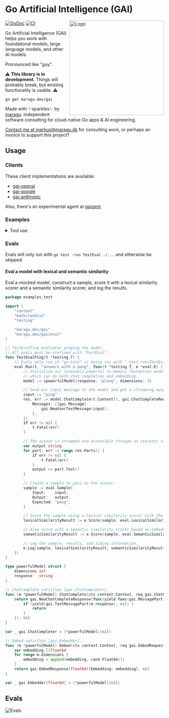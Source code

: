 # Go Artificial Intelligence (GAI)

<img src="logo.jpg" alt="Logo" width="300" align="right">

[![GoDoc](https://pkg.go.dev/badge/maragu.dev/gai)](https://pkg.go.dev/maragu.dev/gai)
[![CI](https://github.com/maragudk/gai/actions/workflows/ci.yml/badge.svg)](https://github.com/maragudk/gai/actions/workflows/ci.yml)

Go Artificial Intelligence (GAI) helps you work with foundational models, large language models, and other AI models.

Pronounced like "guy".

⚠️ **This library is in development**. Things will probably break, but existing functionality is usable. ⚠️

```shell
go get maragu.dev/gai
```

Made with ✨sparkles✨ by [maragu](https://www.maragu.dev/): independent software consulting for cloud-native Go apps & AI engineering.

[Contact me at markus@maragu.dk](mailto:markus@maragu.dk) for consulting work, or perhaps an invoice to support this project?

## Usage

### Clients

These client implementations are available:

- [gai-openai](https://github.com/maragudk/gai-openai)
- [gai-google](https://github.com/maragudk/gai-google)
- [gai-anthropic](https://github.com/maragudk/gai-anthropic)

Also, there's an experimental agent at [gaigent](https://github.com/maragudk/gaigent).

### Examples

<details>
	<summary>Tool use</summary>

```go
package main

import (
	"context"
	"fmt"
	"log/slog"
	"os"
	"time"

	"maragu.dev/gai"
	openai "maragu.dev/gai-openai"
	"maragu.dev/gai/tools"
)

func main() {
	ctx := context.Background()
	log := slog.New(slog.NewTextHandler(os.Stderr, nil))

	c := openai.NewClient(openai.NewClientOptions{
		Key: os.Getenv("OPENAI_API_KEY"),
		Log: log,
	})

	cc := c.NewChatCompleter(openai.NewChatCompleterOptions{
		Model: openai.ChatCompleteModelGPT4o,
	})

	req := gai.ChatCompleteRequest{
		Messages: []gai.Message{
			gai.NewUserTextMessage("What time is it?"),
		},
		System: gai.Ptr("You are a British seagull. Speak like it."),
		Tools: []gai.Tool{
			tools.NewGetTime(time.Now), // Note that some tools that only require the stdlib are included in GAI
		},
	}

	res, err := cc.ChatComplete(ctx, req)
	if err != nil {
		log.Error("Error chat-completing", "error", err)
		return
	}

	var parts []gai.MessagePart
	var result gai.ToolResult

	for part, err := range res.Parts() {
		if err != nil {
			log.Error("Error processing part", "error", err)
			return
		}

		parts = append(parts, part)

		switch part.Type {
		case gai.MessagePartTypeText:
			fmt.Print(part.Text())

		case gai.MessagePartTypeToolCall:
			toolCall := part.ToolCall()
			for _, tool := range req.Tools {
				if tool.Name != toolCall.Name {
					continue
				}

				content, err := tool.Function(ctx, toolCall.Args) // Tools aren't called automatically, so you can decide if, how, and when
				result = gai.ToolResult{
					ID:      toolCall.ID,
					Content: content,
					Err:     err,
				}
				break
			}
		}
	}

	if result.ID == "" {
		log.Error("No tool result found")
		return
	}

	// Add both the tool call (in the parts) and the tool result to the messages, and make another request
	req.Messages = append(req.Messages,
		gai.Message{Role: gai.MessageRoleModel, Parts: parts},
		gai.NewUserToolResultMessage(result),
	)

	res, err = cc.ChatComplete(ctx, req)
	if err != nil {
		log.Error("Error chat-completing", "error", err)
		return
	}

	for part, err := range res.Parts() {
		if err != nil {
			log.Error("Error processing part", "error", err)
			return
		}

		switch part.Type {
		case gai.MessagePartTypeText:
			fmt.Print(part.Text())
		}
	}
}
```

</details>

### Evals

Evals will only run with `go test -run TestEval ./...` and otherwise be skipped.

#### Eval a model with lexical and semantic similarity

Eval a mocked model, construct a sample, score it with a lexical similarity scorer and a semantic similarity scorer, and log the results.

```go
package examples_test

import (
	"context"
	"math/rand/v2"
	"testing"

	"maragu.dev/gai"
	"maragu.dev/gai/eval"
)

// TestEvalPing evaluates pinging the model.
// All evals must be prefixed with "TestEval".
func TestEvalPing(t *testing.T) {
	// Evals only run if "go test" is being run with "-test.run=TestEval", e.g.: "go test -test.run=TestEval ./..."
	eval.Run(t, "answers with a pong", func(t *testing.T, e *eval.E) {
		// Initialize our intensely powerful in-memory foundation model,
		// which can do both chat completion and embedding.
		model := &powerfulModel{response: "plong", dimensions: 3}

		// Send our input message to the model and get a streaming output back.
		input := "ping"
		res, err := model.ChatComplete(t.Context(), gai.ChatCompleteRequest{
			Messages: []gai.Message{
				gai.NewUserTextMessage(input),
			},
		})
		if err != nil {
			t.Fatal(err)
		}

		// The output is streamed and accessible through an iterator via the Parts() method.
		var output string
		for part, err := range res.Parts() {
			if err != nil {
				t.Fatal(err)
			}
			output += part.Text()
		}

		// Create a sample to pass to the scorer.
		sample := eval.Sample{
			Input:    input,
			Output:   output,
			Expected: "pong",
		}

		// Score the sample using a lexical similarity scorer with the Levenshtein distance.
		lexicalSimilarityResult := e.Score(sample, eval.LexicalSimilarityScorer(eval.LevenshteinDistance))

		// Also score with a semantic similarity scorer based on embedding vectors and cosine similarity.
		semanticSimilarityResult := e.Score(sample, eval.SemanticSimilarityScorer(t, model, eval.CosineSimilarity))

		// Log the sample, results, and timing information.
		e.Log(sample, lexicalSimilarityResult, semanticSimilarityResult)
	})
}

type powerfulModel struct {
	dimensions int
	response   string
}

// ChatComplete satisfies [gai.ChatCompleter].
func (m *powerfulModel) ChatComplete(ctx context.Context, req gai.ChatCompleteRequest) (gai.ChatCompleteResponse, error) {
	return gai.NewChatCompleteResponse(func(yield func(gai.MessagePart, error) bool) {
		if !yield(gai.TextMessagePart(m.response), nil) {
			return
		}
	}), nil
}

var _ gai.ChatCompleter = (*powerfulModel)(nil)

// Embed satisfies [gai.Embedder].
func (m *powerfulModel) Embed(ctx context.Context, req gai.EmbedRequest) (gai.EmbedResponse[float64], error) {
	var embedding []float64
	for range m.dimensions {
		embedding = append(embedding, rand.Float64())
	}
	return gai.EmbedResponse[float64]{Embedding: embedding}, nil
}

var _ gai.Embedder[float64] = (*powerfulModel)(nil)
```

## Evals

![Evals](https://api.evals.fun/evals.svg?key=p_public_key_3cce2e69199da00dc5ae46643b42a001&branch=main)
